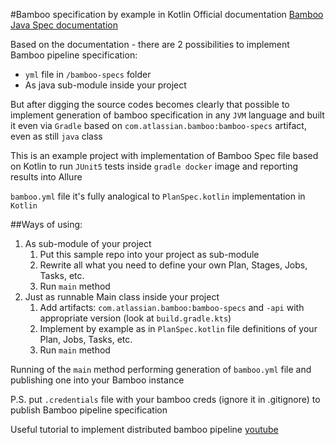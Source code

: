 #Bamboo specification by example in Kotlin
Official documentation [Bamboo Java Spec documentation](https://docs.atlassian.com/bamboo-specs-docs/latest/specs.html?java#project)

Based on the documentation - there are 2 possibilities to implement Bamboo pipeline specification: 
- `yml` file in `/bamboo-specs` folder
- As java sub-module inside your project

But after digging the source codes becomes clearly that possible to implement generation of bamboo 
specification in any `JVM` language and built it even via `Gradle` based on `com.atlassian.bamboo:bamboo-specs` 
artifact, even as still `java` class

This is an example project with implementation of Bamboo Spec file based on Kotlin to run `JUnit5` tests inside 
`gradle docker` image and reporting results into Allure

`bamboo.yml` file it's fully analogical to `PlanSpec.kotlin` implementation in `Kotlin` 

##Ways of using:
1. As sub-module of your project
   1. Put this sample repo into your project as sub-module
   2. Rewrite all what you need to define your own Plan, Stages, Jobs, Tasks, etc.
   3. Run `main` method
2. Just as runnable Main class inside your project
   1. Add artifacts: `com.atlassian.bamboo:bamboo-specs` and `-api` with appropriate version (look at `build.gradle.kts`)
   2. Implement by example as in `PlanSpec.kotlin` file definitions of your Plan, Jobs, Tasks, etc.
   3. Run `main` method

Running of the `main` method performing generation of `bamboo.yml` file and publishing one into your Bamboo instance

P.S. put `.credentials` file with your bamboo creds (ignore it in .gitignore) to publish Bamboo pipeline specification

Useful tutorial to implement distributed bamboo pipeline [youtube](
https://www.youtube.com/watch?v=3JsxOKd7SQQ&ab_channel=ryanjones)
